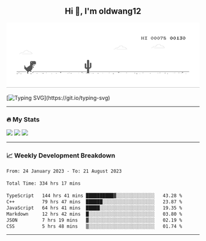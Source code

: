 <h2 align="center">Hi 👋, I'm oldwang12</h2>

![图片](dino.gif)

<!-- <picture>
  <source media="(prefers-color-scheme: dark)" srcset="https://getlost01.github.io/github-snake.github.io/github-contribution-grid-snake-dark.svg">
  <source media="(prefers-color-scheme: light)" srcset="https://getlost01.github.io/github-snake.github.io/github-contribution-grid-snake.svg">
  <img alt="github contribution grid snake animation" src="https://getlost01.github.io/github-snake.github.io/github-contribution-grid-snake.svg">
</picture> -->

[![Typing SVG](https://readme-typing-svg.herokuapp.com?duration=10000&center=true&vCenter=true&width=800&height=30&lines=Hello+this+is+GL01%2C+Welcome+to+my+Github+page.)](https://git.io/typing-svg)

---

### 🔥 My Stats 
<img width="400" src="https://github-readme-stats.vercel.app/api?username=oldwang12&count_private=true&show_icons=true&theme=react" />  <img width="425" src="https://streak-stats.demolab.com/?user=oldwang12&theme=react" />
<img width="830" src="https://github-readme-activity-graph.vercel.app/graph?username=oldwang12&bg_color=21232a&color=a8eeff&line=61dafb&point=f0fcff&area=true&hide_border=false" />
<a href="https://github.com/getlost01/github-stats">
</a>
<!-- ![Top Langs](https://github-readme-stats.vercel.app/api/top-langs/?username=oldwang12&layout=compact&langs_count=10&theme=react) -->
<!-- ![Wakatime stats](https://github-readme-stats.vercel.app/api/wakatime?username=oldwang12&theme=react) -->

---

### 📈 Weekly Development Breakdown

<!--START_SECTION:waka-simple-->

```text
From: 24 January 2023 - To: 21 August 2023

Total Time: 334 hrs 17 mins

TypeScript   144 hrs 41 mins ██████████▓░░░░░░░░░░░░░░   43.28 %
C++          79 hrs 47 mins  ██████░░░░░░░░░░░░░░░░░░░   23.87 %
JavaScript   64 hrs 41 mins  █████░░░░░░░░░░░░░░░░░░░░   19.35 %
Markdown     12 hrs 42 mins  █░░░░░░░░░░░░░░░░░░░░░░░░   03.80 %
JSON         7 hrs 19 mins   ▓░░░░░░░░░░░░░░░░░░░░░░░░   02.19 %
CSS          5 hrs 48 mins   ▒░░░░░░░░░░░░░░░░░░░░░░░░   01.74 %
```

<!--END_SECTION:waka-simple-->

---
